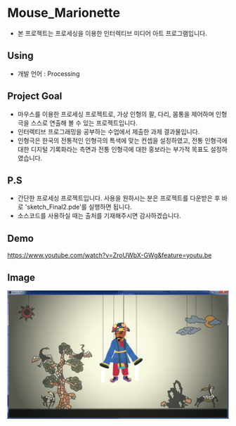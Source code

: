 # Mouse_Marionette
- 본 프로젝트는 프로세싱을 이용한 인터렉티브 미디어 아트 프로그램입니다.

## Using
- 개발 언어 : Processing

## Project Goal
- 마우스를 이용한 프로세싱 프로젝트로, 가상 인형의 팔, 다리, 몸통을 제어하며 인형극을 스스로 연출해 볼 수 있는 프로젝트입니다.
- 인터렉티브 프로그래밍을 공부하는 수업에서 제출한 과제 결과물입니다.
- 인형극은 한국의 전통적인 인형극의 특색에 맞는 컨셉을 설정하였고, 전통 인형극에 대한 디지털 기록화라는 측면과 전통 인형극에 대한 홍보라는 부가적 목표도 설정하였습니다.

## P.S
- 간단한 프로세싱 프로젝트입니다. 사용을 원하시는 분은 프로젝트를 다운받은 후 바로 'sketch_Final2.pde'를 실행하면 됩니다.
- 소스코드를 사용하실 때는 출처를 기재해주시면 감사하겠습니다.

## Demo

https://www.youtube.com/watch?v=ZroUWbX-GWg&feature=youtu.be

## Image
![homepage](https://github.com/yoonkt200/Mouse_Marionette/blob/master/images/1.PNG)